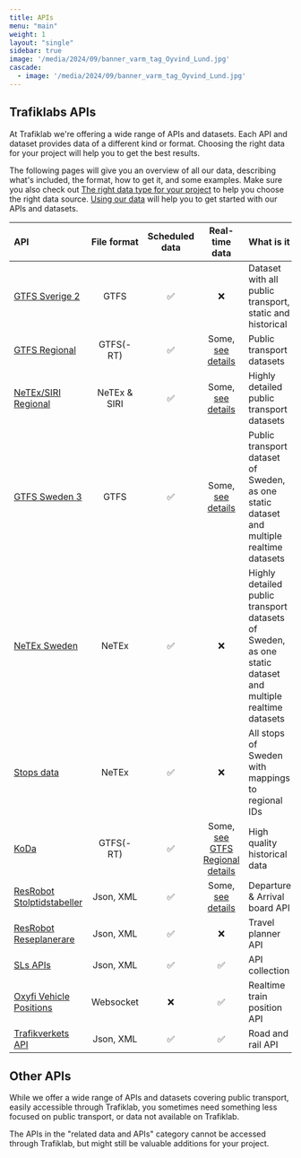 ```yaml
---
title: APIs
menu: "main"
weight: 1
layout: "single"
sidebar: true
image: '/media/2024/09/banner_varm_tag_Oyvind_Lund.jpg'
cascade:
  - image: '/media/2024/09/banner_varm_tag_Oyvind_Lund.jpg'
---
```


## Trafiklabs APIs

At Trafiklab we're offering a wide range of APIs and datasets. Each API and dataset provides data of a different kind or
format. Choosing the right data for your project will help you to get the best results.

The following pages will give you an overview of all our data, describing what's included, the format, how to get it,
and some examples. Make sure you also check
out [The right data type for your project](../docs/using-trafiklab-data/the-right-data-type-for-your-project/) to help you
choose the right data source. [Using our data](../docs/using-trafiklab-data/) will help you to get started with our APIs
and datasets.

| API                                                                    | File format  | Scheduled data |                                             Real-time data                                             | What is it                                                                                                |
|:-----------------------------------------------------------------------|:------------:|:--------------:|:------------------------------------------------------------------------------------------------------:|:----------------------------------------------------------------------------------------------------------|
| [GTFS Sverige 2](/api/gtfs-datasets/gtfs-sverige-2/)                   |     GTFS     |       ✅        |                                                   ❌                                                    | Dataset with all public transport, static and historical                                                  |
| [GTFS Regional](/api/gtfs-datasets/gtfs-regional/)                     |  GTFS(-RT)   |       ✅        |        Some, [see details](/api/gtfs-datasets/gtfs-regional/#operators-covered-by-this-dataset)        | Public transport datasets                                                                                 |
| [NeTEx/SIRI Regional](/api/netex-datasets/netex-regional/)             | NeTEx & SIRI |       ✅        |       Some, [see details](/api/netex-datasets/netex-regional/#operators-covered-by-this-dataset)       | Highly detailed public transport datasets                                                                 |
| [GTFS Sweden 3](/api/gtfs-datasets/gtfs-sweden/)                       |     GTFS     |       ✅        |         Some, [see details](/api/gtfs-datasets/gtfs-sweden/#operators-covered-by-this-dataset)         | Public transport dataset of Sweden, as one static dataset and multiple realtime datasets                  |
| [NeTEx Sweden](/api/netex-datasets/netex-sweden/)                      |    NeTEx     |       ✅        |                                                   ❌                                                    | Highly detailed public transport datasets of Sweden, as one static dataset and multiple realtime datasets | 
| [Stops data](/api/netex-datasets/stops-data/)                          |    NeTEx     |       ✅        |                                                   ❌                                                    | All stops of Sweden with mappings to regional IDs                                                         |
| [KoDa](/api/our-apis/koda/)                                            |  GTFS(-RT)   |       ✅        | Some, [see GTFS Regional details](/api/gtfs-datasets/gtfs-regional/#operators-covered-by-this-dataset) | High quality historical data                                                                              |
| [ResRobot Stolptidstabeller](/api/our-apis/resrobot-v21/timetables.md) |  Json, XML   |       ✅        |                     Some, [see details](/api/our-apis/resrobot-v21/timetables.md)                      | Departure & Arrival board API                                                                             |
| [ResRobot Reseplanerare](/api/our-apis/resrobot-v21/route-planner.md)  |  Json, XML   |       ✅        |                                                   ❌                                                    | Travel planner API                                                                                        |
| [SLs APIs ](/api/our-apis/sl/)                                         |  Json, XML   |       ✅        |                                                   ✅                                                    | API collection                                                                                            |
| [Oxyfi Vehicle Positions](/api/our-apis/oxyfi.md)                      |  Websocket   |       ❌        |                                                   ✅                                                    | Realtime train position API                                                                               |
| [Trafikverkets API](/api/other-apis/trafikverket.md)                   |  Json, XML   |       ✅        |                                                   ✅                                                    | Road and rail API                                                                                         |

## Other APIs

While we offer a wide range of APIs and datasets covering public transport, easily accessible through Trafiklab, you
sometimes need something less focused on public transport, or data not available on Trafiklab.

The APIs in the "related data and APIs" category cannot be accessed through Trafiklab, but might still be valuable additions for your
project.
